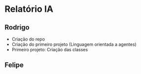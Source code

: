 # Relatório IA

## Rodrigo
- Criação do repo
- Criação do primeiro projeto (Linguagem orientada a agentes)
- Primeiro projeto: Criação das classes 

## Felipe